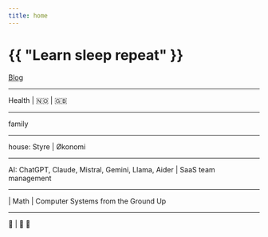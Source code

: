 ```yaml
---
title: home
---
```

# {{ "Learn sleep repeat" }}

[Blog](/pages/blog.html)

---

Health
 | 
🇳🇴
 | 
🇬🇧

---

family

---

house: Styre
 | 
Økonomi

---

AI: ChatGPT, Claude, Mistral, Gemini, Llama, Aider
 | 
SaaS team management

---

 | 
Math
 | 
Computer Systems from the Ground Up

---

🎸
 | 
🎵 🎹
